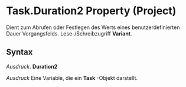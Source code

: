 
# Task.Duration2 Property (Project)

Dient zum Abrufen oder Festlegen des Werts eines benutzerdefinierten Dauer Vorgangsfelds. Lese-/Schreibzugriff  **Variant**.


## Syntax

 _Ausdruck_. **Duration2**

 _Ausdruck_ Eine Variable, die ein **Task** -Objekt darstellt.

